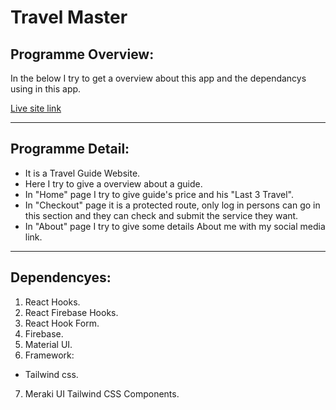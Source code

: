 # Travel Master
## Programme Overview: 
In the below I try to get a overview about this app and the dependancys using in this app.

[Live site link](https://travel-master-f37ad.web.app/)

----

## Programme Detail: 
-  It is a Travel Guide Website.
- Here I try to give a overview about a guide.
- In "Home" page I try to give guide's price and his "Last 3 Travel".
- In "Checkout" page it is a protected route, only log in persons can go in this section and they can check and submit the service they want.
- In "About" page I try to give some details About me with my social media link.

----

## Dependencyes:
1. React Hooks.
2. React Firebase Hooks.
3. React Hook Form.
4. Firebase.
5. Material UI.
6. Framework:
- Tailwind css.
7. Meraki UI Tailwind CSS Components.

